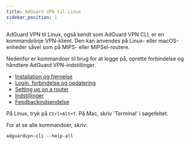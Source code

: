 ```yaml
---
title: AdGuard VPN til Linux
sidebar_position: 1
---
```


AdGuard VPN til Linux, også kendt som AdGuard VPN CLI, er en kommandolinje VPN-klient. Den kan anvendes på Linux- eller macOS-enheder såvel som på MIPS- eller MIPSel-routere.

Nedenfor er kommandoer til brug for at logge på, oprette forbindelse og håndtere AdGuard VPN-indstillinger.

- [Installation og fjernelse](/adguard-vpn-for-linux/installation)
- [Login, forbindelse og opdatering](/adguard-vpn-for-linux/login)
- [Setting up on a router](/adguard-vpn-for-linux/setting-up-on-a-router)
- [Indstillinger](/adguard-vpn-for-linux/settings)
- [Feedbackindsendelse](/adguard-vpn-for-linux/feedback)

På Linux, tryk på `Ctrl+Alt+T`. På Mac, skriv 'Terminal' i søgefeltet.

For at se alle kommandoer, skriv:

```
adguardvpn-cli --help-all
```
